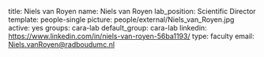 title: Niels van Royen
name: Niels van Royen
lab_position: Scientific Director
template: people-single
picture: people/external/Niels_van_Royen.jpg
active: yes
groups: cara-lab
default_group: cara-lab
linkedin: https://www.linkedin.com/in/niels-van-royen-56ba1193/
type: faculty
email: Niels.vanRoyen@radboudumc.nl